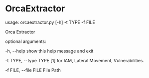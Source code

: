# OrcaExtractor

usage: orcaextractor.py [-h] -t TYPE -f FILE

Orca Extractor

optional arguments:




  -h, --help            show this help message and exit
  
 
  
  -t TYPE, --type TYPE  [1] for IAM, Lateral Movement, Vulnerabilities. 
                        
  -f FILE, --file FILE  File Path
